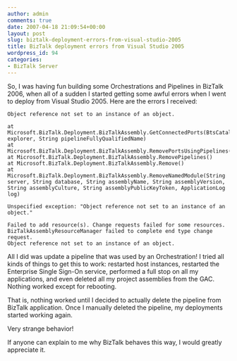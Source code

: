 ```yaml
---
author: admin
comments: true
date: 2007-04-18 21:09:54+00:00
layout: post
slug: biztalk-deployment-errors-from-visual-studio-2005
title: BizTalk deployment errors from Visual Studio 2005
wordpress_id: 94
categories:
- BizTalk Server
---
```


So, I was having fun building some Orchestrations and Pipelines in BizTalk 2006, when all of a sudden I started getting some awful errors when I went to deploy from Visual Studio 2005. Here are the errors I received:

	Object reference not set to an instance of an object.  
  
	at Microsoft.BizTalk.Deployment.BizTalkAssembly.GetConnectedPorts(BtsCatalogExplorer explorer, String pipelineFullyQualifiedName)  
	at Microsoft.BizTalk.Deployment.BizTalkAssembly.RemovePortsUsingPipelines()  
	at Microsoft.BizTalk.Deployment.BizTalkAssembly.RemovePipelines()  
	at Microsoft.BizTalk.Deployment.BizTalkAssembly.Remove()  
	at Microsoft.BizTalk.Deployment.BizTalkAssembly.RemoveNamedModule(String server, String database, String assemblyName, String assemblyVersion, String assemblyCulture, String assemblyPublicKeyToken, ApplicationLog log)  
  
	Unspecified exception: "Object reference not set to an instance of an object."

	Failed to add resource(s). Change requests failed for some resources. BizTalkAssemblyResourceManager failed to complete end type change request.
	Object reference not set to an instance of an object.   

All I did was update a pipeline that was used by an Orchestration! I tried all kinds of things to get this to work: restarted host instances, restarted the Enterprise Single Sign-On service, performed a full stop on all my applications, and even deleted all my project assemblies from the GAC. Nothing worked except for rebooting.

That is, nothing worked until I decided to actually delete the pipeline from BizTalk application. Once I manually deleted the pipeline, my deployments started working again.

Very strange behavior!

If anyone can explain to me why BizTalk behaves this way, I would greatly appreciate it.